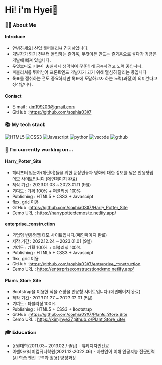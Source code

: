 # Hi! i'm Hyei👋

### 👩‍💻 About Me
#### Introduce 
* 안녕하세요! 신입 웹퍼블리셔 김지혜입니다. 
* 개발자가 되기 전부터 몰입하는 즐거움, 무엇이든 만드는 즐거움으로 살다가 지금은 개발에 빠져 있습니다. 
* 무엇보다도 기본이 충실하다 생각하여 꾸준하게 공부하려고 노력 중입니다.
* 퍼블리셔를 뛰어넘어 프론트엔드 개발자가 되기 위해 열심히 달리는 중입니다. 
* 목표를 쟁취하는 것도 중요하지만 목표에 도달하고자 하는 노력(과정)이 의미있다고 생각합니다.
#### Contact 
* E-mail : kim199203@gmail.com
* GitHub : https://github.com/sophia0307

### 📚 My tech stack 
![HTML5](https://img.shields.io/badge/Html5-orange?style=for-the-badge&logo=Html5&logoColor=white) 
![CSS3](https://img.shields.io/badge/css3-blue?style=for-the-badge&logo=css3&logoColor=white)
![Javascript](https://img.shields.io/badge/javascript-yellow?style=for-the-badge&logo=javascript&logoColor=white)
![python](https://img.shields.io/badge/python-3776ab?style=for-the-badge&logo=python&logoColor=white)
![vscode](https://img.shields.io/badge/vscode-blue?style=for-the-badge&logo=vscode&logoColor=white)
![github](https://img.shields.io/badge/GitHub-black?style=for-the-badge&logo=GitHub&logoColor=white)

### 🔭 I’m currently working on...
#### Harry_Potter_Site
* 해리포터 입문자(해린이)들을 위한 등장인물과 영화에 대한 정보를 담은 반응형웹 데모 사이트입니다.(메인페이지 완료)
* 제작 기간 : 2023.01.03 ~ 2023.01.11 (9일)
* 기여도 : 기획 100% + 퍼블리싱 100%
* Publishing : HTML5 + CSS3 + Javascript
* flex, grid 이용
* GitHub : https://github.com/sophia0307/Harry_Potter_Site 
* Demo URL :  https://harrypotterdemosite.netlify.app/           
#### enterprise_construction
* 기업형 반응형웹 데모 사이트입니다.(메인페이지 완료)
* 제작 기간 : 2022.12.24 ~ 2023.01.01 (9일)
* 기여도 : 기획 100% + 퍼블리싱 100%
* Publishing : HTML5 + CSS3 + Javascript
* flex, grid 이용
* GitHub : https://github.com/sophia0307/enterprise_construction
* Demo URL :  https://enterpriseconstrucstiondemo.netlify.app/
#### Plants_Store_Site
* Bootstrap을 이용한 식물 쇼핑몰 반응형 사이트입니다.(메인페이지 완료)
* 제작 기간 : 2023.01.27 ~ 2023.02.01 (5일)
* 기여도 : 퍼블리싱 100%
* Publishing : HTML5 + CSS3 + Bootstrap
* GitHub : https://github.com/sophia0307/Plants_Store_Site
* Demo URL : https://kimjihye37.github.io/Plant_Store_site/

### 🎓 Education 
* 동원대학(2011.03~ 2013.02 / 졸업) - 뷰티디자인전공
* 이젠아카데미컴퓨터학원(2021.12~2022.06) - 자연언어 이해 인공지능 전문인력(AI 학습 엔진 구축과 활용) 양성과정





<!--
**sophia0307/sophia0307** is a ✨ _special_ ✨ repository because its `README.md` (this file) appears on your GitHub profile.

Here are some ideas to get you started:

- 🔭 I’m currently working on ...
- 🌱 I’m currently learning ...
- 👯 I’m looking to collaborate on ...
- 🤔 I’m looking for help with ...
- 💬 Ask me about ...
- 📫 How to reach me: ...
- 😄 Pronouns: ...
- ⚡ Fun fact: ...
-->
